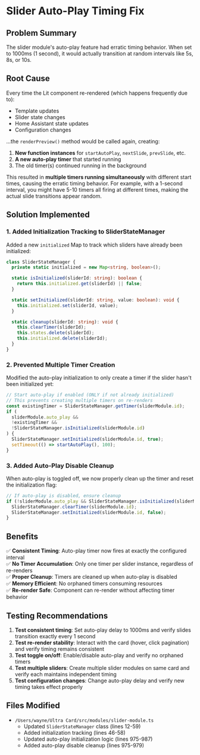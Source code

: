 # Slider Auto-Play Timing Fix

## Problem Summary

The slider module's auto-play feature had erratic timing behavior. When set to 1000ms (1 second), it would actually transition at random intervals like 5s, 8s, or 10s.

## Root Cause

Every time the Lit component re-rendered (which happens frequently due to):

- Template updates
- Slider state changes
- Home Assistant state updates
- Configuration changes

...the `renderPreview()` method would be called again, creating:

1. **New function instances** for `startAutoPlay`, `nextSlide`, `prevSlide`, etc.
2. **A new auto-play timer** that started running
3. The old timer(s) continued running in the background

This resulted in **multiple timers running simultaneously** with different start times, causing the erratic timing behavior. For example, with a 1-second interval, you might have 5-10 timers all firing at different times, making the actual slide transitions appear random.

## Solution Implemented

### 1. Added Initialization Tracking to SliderStateManager

Added a new `initialized` Map to track which sliders have already been initialized:

```typescript
class SliderStateManager {
  private static initialized = new Map<string, boolean>();

  static isInitialized(sliderId: string): boolean {
    return this.initialized.get(sliderId) || false;
  }

  static setInitialized(sliderId: string, value: boolean): void {
    this.initialized.set(sliderId, value);
  }

  static cleanup(sliderId: string): void {
    this.clearTimer(sliderId);
    this.states.delete(sliderId);
    this.initialized.delete(sliderId);
  }
}
```

### 2. Prevented Multiple Timer Creation

Modified the auto-play initialization to only create a timer if the slider hasn't been initialized yet:

```typescript
// Start auto-play if enabled (ONLY if not already initialized)
// This prevents creating multiple timers on re-renders
const existingTimer = SliderStateManager.getTimer(sliderModule.id);
if (
  sliderModule.auto_play &&
  !existingTimer &&
  !SliderStateManager.isInitialized(sliderModule.id)
) {
  SliderStateManager.setInitialized(sliderModule.id, true);
  setTimeout(() => startAutoPlay(), 100);
}
```

### 3. Added Auto-Play Disable Cleanup

When auto-play is toggled off, we now properly clean up the timer and reset the initialization flag:

```typescript
// If auto-play is disabled, ensure cleanup
if (!sliderModule.auto_play && SliderStateManager.isInitialized(sliderModule.id)) {
  SliderStateManager.clearTimer(sliderModule.id);
  SliderStateManager.setInitialized(sliderModule.id, false);
}
```

## Benefits

✅ **Consistent Timing**: Auto-play timer now fires at exactly the configured interval  
✅ **No Timer Accumulation**: Only one timer per slider instance, regardless of re-renders  
✅ **Proper Cleanup**: Timers are cleaned up when auto-play is disabled  
✅ **Memory Efficient**: No orphaned timers consuming resources  
✅ **Re-render Safe**: Component can re-render without affecting timer behavior

## Testing Recommendations

1. **Test consistent timing**: Set auto-play delay to 1000ms and verify slides transition exactly every 1 second
2. **Test re-render stability**: Interact with the card (hover, click pagination) and verify timing remains consistent
3. **Test toggle on/off**: Enable/disable auto-play and verify no orphaned timers
4. **Test multiple sliders**: Create multiple slider modules on same card and verify each maintains independent timing
5. **Test configuration changes**: Change auto-play delay and verify new timing takes effect properly

## Files Modified

- `/Users/wayne/Ultra Card/src/modules/slider-module.ts`
  - Updated `SliderStateManager` class (lines 12-59)
  - Added initialization tracking (lines 46-58)
  - Updated auto-play initialization logic (lines 975-987)
  - Added auto-play disable cleanup (lines 975-979)
